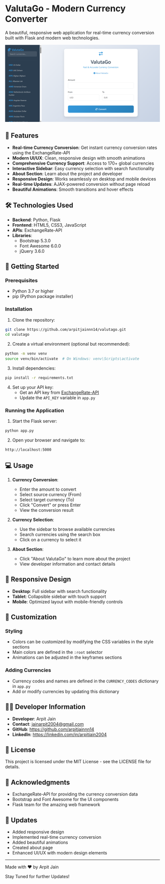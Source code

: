 # ValutaGo - Modern Currency Converter

A beautiful, responsive web application for real-time currency conversion built with Flask and modern web technologies.

![ValutaGo Screenshot](screenshot.png)

## 🌟 Features

- **Real-time Currency Conversion**: Get instant currency conversion rates using the ExchangeRate-API
- **Modern UI/UX**: Clean, responsive design with smooth animations
- **Comprehensive Currency Support**: Access to 170+ global currencies
- **Interactive Sidebar**: Easy currency selection with search functionality
- **About Section**: Learn about the project and developer
- **Responsive Design**: Works seamlessly on desktop and mobile devices
- **Real-time Updates**: AJAX-powered conversion without page reload
- **Beautiful Animations**: Smooth transitions and hover effects

## 🛠️ Technologies Used

- **Backend**: Python, Flask
- **Frontend**: HTML5, CSS3, JavaScript
- **APIs**: ExchangeRate-API
- **Libraries**: 
  - Bootstrap 5.3.0
  - Font Awesome 6.0.0
  - jQuery 3.6.0

## 🚀 Getting Started

### Prerequisites

- Python 3.7 or higher
- pip (Python package installer)

### Installation

1. Clone the repository:
```bash
git clone https://github.com/arpitjainnn14/valutago.git
cd valutago
```

2. Create a virtual environment (optional but recommended):
```bash
python -m venv venv
source venv/bin/activate  # On Windows: venv\Scripts\activate
```

3. Install dependencies:
```bash
pip install -r requirements.txt
```

4. Set up your API key:
   - Get an API key from [ExchangeRate-API](https://www.exchangerate-api.com/)
   - Update the `API_KEY` variable in `app.py`

### Running the Application

1. Start the Flask server:
```bash
python app.py
```

2. Open your browser and navigate to:
```
http://localhost:5000
```

## 💻 Usage

1. **Currency Conversion**:
   - Enter the amount to convert
   - Select source currency (From)
   - Select target currency (To)
   - Click "Convert" or press Enter
   - View the conversion result

2. **Currency Selection**:
   - Use the sidebar to browse available currencies
   - Search currencies using the search box
   - Click on a currency to select it

3. **About Section**:
   - Click "About ValutaGo" to learn more about the project
   - View developer information and contact details

## 📱 Responsive Design

- **Desktop**: Full sidebar with search functionality
- **Tablet**: Collapsible sidebar with touch support
- **Mobile**: Optimized layout with mobile-friendly controls

## 🎨 Customization

### Styling
- Colors can be customized by modifying the CSS variables in the style sections
- Main colors are defined in the `:root` selector
- Animations can be adjusted in the keyframes sections

### Adding Currencies
- Currency codes and names are defined in the `CURRENCY_CODES` dictionary in `app.py`
- Add or modify currencies by updating this dictionary

## 👨‍💻 Developer Information

- **Developer**: Arpit Jain
- **Contact**: jainarpit2004@gmail.com
- **GitHub**: https://github.com/arpitjainnn14
- **LinkedIn**: https://linkedin.com/in/arpitjain2004

## 📄 License

This project is licensed under the MIT License - see the LICENSE file for details.

## 🙏 Acknowledgments

- ExchangeRate-API for providing the currency conversion data
- Bootstrap and Font Awesome for the UI components
- Flask team for the amazing web framework

## 🔄 Updates

- Added responsive design
- Implemented real-time currency conversion
- Added beautiful animations
- Created about page
- Enhanced UI/UX with modern design elements

---

Made with ❤️ by Arpit Jain 

Stay Tuned for further Updates!
